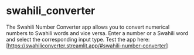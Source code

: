 # swahili_converter
The Swahili Number Converter app allows you to convert numerical numbers to Swahili words and vice versa. Enter a number or a Swahili word and select the corresponding input type.
Test the app here: [https://swahiliconverter.streamlit.app/#swahili-number-converter]

